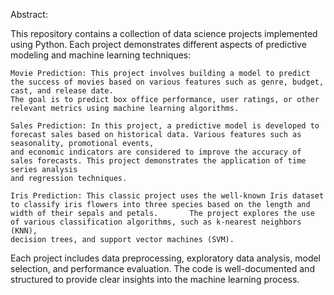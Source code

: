 Abstract:

This repository contains a collection of data science projects implemented using Python. Each project demonstrates different aspects of predictive modeling and machine learning techniques:

    Movie Prediction: This project involves building a model to predict the success of movies based on various features such as genre, budget, cast, and release date. 
    The goal is to predict box office performance, user ratings, or other relevant metrics using machine learning algorithms.

    Sales Prediction: In this project, a predictive model is developed to forecast sales based on historical data. Various features such as seasonality, promotional events, 
    and economic indicators are considered to improve the accuracy of sales forecasts. This project demonstrates the application of time series analysis
    and regression techniques.

    Iris Prediction: This classic project uses the well-known Iris dataset to classify iris flowers into three species based on the length and 
    width of their sepals and petals.       The project explores the use of various classification algorithms, such as k-nearest neighbors (KNN), 
    decision trees, and support vector machines (SVM).

Each project includes data preprocessing, exploratory data analysis, model selection, and performance evaluation. The code is well-documented and structured to provide clear insights into the machine learning process.
